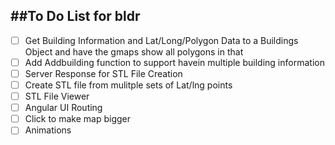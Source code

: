 ##To Do List for bldr
--
- [ ] Get Building Information and Lat/Long/Polygon Data to a Buildings Object and have the gmaps show all polygons in that
-[ ] Add Addbuilding function to support havein multiple building information
- [ ] Server Response for STL File Creation
- [ ] Create STL file from mulitple sets of Lat/lng points
- [ ] STL File Viewer
- [ ] Angular UI Routing
- [ ] Click to make map bigger
- [ ] Animations